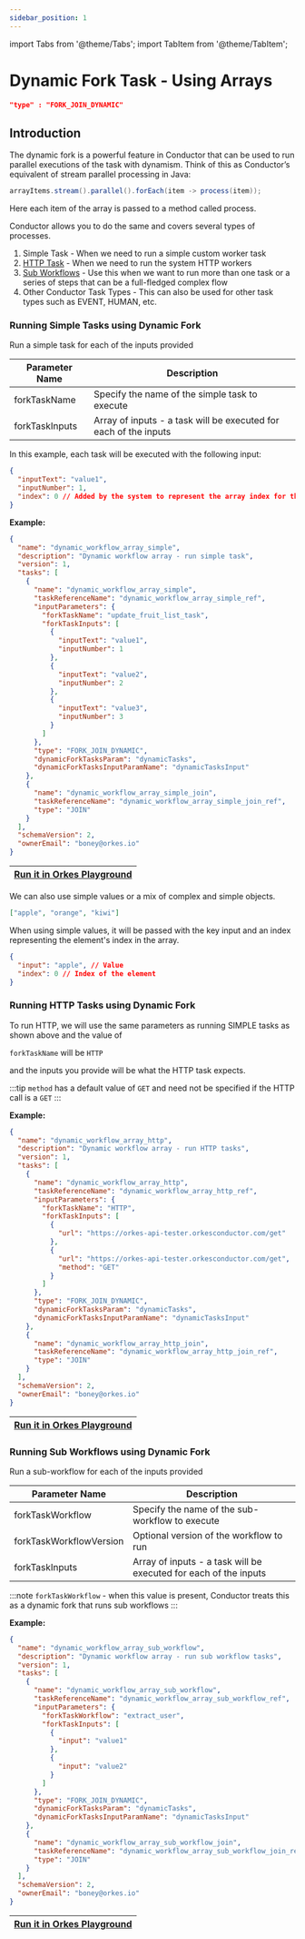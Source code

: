 ```yaml
---
sidebar_position: 1
---
```


import Tabs from '@theme/Tabs';
import TabItem from '@theme/TabItem';

# Dynamic Fork Task - Using Arrays

```json
"type" : "FORK_JOIN_DYNAMIC"
```

## Introduction

The dynamic fork is a powerful feature in Conductor that can be used to run parallel executions of the task with dynamism. Think of this as Conductor’s equivalent of stream parallel processing in Java:

```java
arrayItems.stream().parallel().forEach(item -> process(item));
```

Here each item of the array is passed to a method called process.

Conductor allows you to do the same and covers several types of processes.

1. Simple Task - When we need to run a simple custom worker task
2. [HTTP Task](./system-tasks/http-task) - When we need to run the system HTTP workers
3. [Sub Workflows](./sub-workflow-task) - Use this when we want to run more than one task or a series of steps that can be a full-fledged complex flow
4. Other Conductor Task Types - This can also be used for other task types such as EVENT, HUMAN, etc.

### Running Simple Tasks using Dynamic Fork

Run a simple task for each of the inputs provided

| Parameter Name | Description                                                      |
| -------------- | ---------------------------------------------------------------- |
| forkTaskName   | Specify the name of the simple task to execute                   |
| forkTaskInputs | Array of inputs - a task will be executed for each of the inputs |

In this example, each task will be executed with the following input:

```json
{
  "inputText": "value1",
  "inputNumber": 1,
  "index": 0 // Added by the system to represent the array index for the object
}
```

**Example:**

```json
{
  "name": "dynamic_workflow_array_simple",
  "description": "Dynamic workflow array - run simple task",
  "version": 1,
  "tasks": [
    {
      "name": "dynamic_workflow_array_simple",
      "taskReferenceName": "dynamic_workflow_array_simple_ref",
      "inputParameters": {
        "forkTaskName": "update_fruit_list_task",
        "forkTaskInputs": [
          {
            "inputText": "value1",
            "inputNumber": 1
          },
          {
            "inputText": "value2",
            "inputNumber": 2
          },
          {
            "inputText": "value3",
            "inputNumber": 3
          }
        ]
      },
      "type": "FORK_JOIN_DYNAMIC",
      "dynamicForkTasksParam": "dynamicTasks",
      "dynamicForkTasksInputParamName": "dynamicTasksInput"
    },
    {
      "name": "dynamic_workflow_array_simple_join",
      "taskReferenceName": "dynamic_workflow_array_simple_join_ref",
      "type": "JOIN"
    }
  ],
  "schemaVersion": 2,
  "ownerEmail": "boney@orkes.io"
}
```

| [Run it in Orkes Playground](https://play.orkes.io/workflowDef/dynamic_workflow_array_simple) |
| --------------------------------------------------------------------------------------------- |

We can also use simple values or a mix of complex and simple objects.

```json
["apple", "orange", "kiwi"]
```

When using simple values, it will be passed with the key input and an index representing the element's index in the array.

```json
{
  "input": "apple", // Value
  "index": 0 // Index of the element
}
```

### Running HTTP Tasks using Dynamic Fork

To run HTTP, we will use the same parameters as running SIMPLE tasks as shown above and the value of

`forkTaskName` will be `HTTP`

and the inputs you provide will be what the HTTP task expects.

:::tip
`method` has a default value of `GET` and need not be specified if the HTTP call is a `GET`
:::

**Example:**

```json
{
  "name": "dynamic_workflow_array_http",
  "description": "Dynamic workflow array - run HTTP tasks",
  "version": 1,
  "tasks": [
    {
      "name": "dynamic_workflow_array_http",
      "taskReferenceName": "dynamic_workflow_array_http_ref",
      "inputParameters": {
        "forkTaskName": "HTTP",
        "forkTaskInputs": [
          {
            "url": "https://orkes-api-tester.orkesconductor.com/get"
          },
          {
            "url": "https://orkes-api-tester.orkesconductor.com/get",
            "method": "GET"
          }
        ]
      },
      "type": "FORK_JOIN_DYNAMIC",
      "dynamicForkTasksParam": "dynamicTasks",
      "dynamicForkTasksInputParamName": "dynamicTasksInput"
    },
    {
      "name": "dynamic_workflow_array_http_join",
      "taskReferenceName": "dynamic_workflow_array_http_join_ref",
      "type": "JOIN"
    }
  ],
  "schemaVersion": 2,
  "ownerEmail": "boney@orkes.io"
}
```

| [Run it in Orkes Playground](https://play.orkes.io/workflowDef/dynamic_workflow_array_http) |
| ------------------------------------------------------------------------------------------- |

### Running Sub Workflows using Dynamic Fork

Run a sub-workflow for each of the inputs provided

| Parameter Name          | Description                                                      |
| ----------------------- | ---------------------------------------------------------------- |
| forkTaskWorkflow        | Specify the name of the sub-workflow to execute                  |
| forkTaskWorkflowVersion | Optional version of the workflow to run                          |
| forkTaskInputs          | Array of inputs - a task will be executed for each of the inputs |

:::note
`forkTaskWorkflow` - when this value is present, Conductor treats this as a dynamic fork that runs sub workflows
:::

**Example:**

```json
{
  "name": "dynamic_workflow_array_sub_workflow",
  "description": "Dynamic workflow array - run sub workflow tasks",
  "version": 1,
  "tasks": [
    {
      "name": "dynamic_workflow_array_sub_workflow",
      "taskReferenceName": "dynamic_workflow_array_sub_workflow_ref",
      "inputParameters": {
        "forkTaskWorkflow": "extract_user",
        "forkTaskInputs": [
          {
            "input": "value1"
          },
          {
            "input": "value2"
          }
        ]
      },
      "type": "FORK_JOIN_DYNAMIC",
      "dynamicForkTasksParam": "dynamicTasks",
      "dynamicForkTasksInputParamName": "dynamicTasksInput"
    },
    {
      "name": "dynamic_workflow_array_sub_workflow_join",
      "taskReferenceName": "dynamic_workflow_array_sub_workflow_join_ref",
      "type": "JOIN"
    }
  ],
  "schemaVersion": 2,
  "ownerEmail": "boney@orkes.io"
}
```

| [Run it in Orkes Playground](https://play.orkes.io/workflowDef/dynamic_workflow_array_sub_workflow) |
| --------------------------------------------------------------------------------------------------- |
